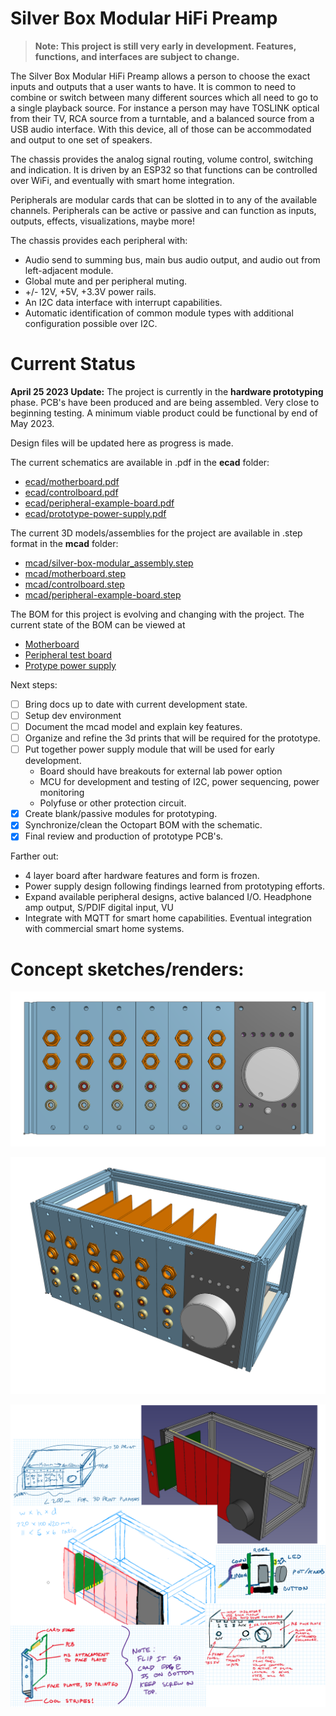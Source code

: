 # Silver Box Modular HiFi Preamp

> __Note: This project is still very early in development. Features, functions, and interfaces are subject to change.__

The Silver Box Modular HiFi Preamp allows a person to choose the exact inputs and outputs that a user wants to have. It is common to need to combine or switch between many different sources which all need to go to a single playback source. For instance a person may have TOSLINK optical from their TV, RCA source from a turntable, and a balanced source from a USB audio interface. With this device, all of those can be accommodated and output to one set of speakers.

The chassis provides the analog signal routing, volume control, switching and indication. It is driven by an ESP32 so that functions can be controlled over WiFi, and eventually with smart home integration.

Peripherals are modular cards that can be slotted in to any of the available channels. Peripherals can be active or passive and can function as inputs, outputs, effects, visualizations, maybe more!

The chassis provides each peripheral with:

- Audio send to summing bus, main bus audio output, and audio out from left-adjacent module.
- Global mute and per peripheral muting.
- +/- 12V, +5V, +3.3V power rails.
- An I2C data interface with interrupt capabilities.
- Automatic identification of common module types with additional configuration possible over I2C.


# Current Status

__April 25 2023 Update:__ The project is currently in the __hardware prototyping__ phase. PCB's have been produced and are being assembled. Very close to beginning testing. A minimum viable product could be functional by end of May 2023.

Design files will be updated here as progress is made.

The current schematics are available in .pdf in the __ecad__ folder:

- [ecad/motherboard.pdf](ecad/motherboard.pdf)
- [ecad/controlboard.pdf](ecad/controlboard.pdf)
- [ecad/peripheral-example-board.pdf](ecad/peripheral-example-board.pdf)
- [ecad/prototype-power-supply.pdf](ecad/prototype-power-supply.pdf)

The current 3D models/assemblies for the project are available in .step format in the __mcad__ folder:

- [mcad/silver-box-modular_assembly.step](mcad/silver-box-modular_assembly.step)
- [mcad/motherboard.step](mcad/motherboard.step)
- [mcad/controlboard.step](mcad/controlboard.step)
- [mcad/peripheral-example-board.step](mcad/peripheral-example-board.step)

The BOM for this project is evolving and changing with the project. The current state of the BOM can be viewed at 

- [Motherboard](https://octopart.com/bom-tool/XiIWqOJY)
- [Peripheral test board](https://octopart.com/bom-tool/2ID8Y56N)
- [Protype power supply](https://octopart.com/bom-tool/b4PDtAU9)

Next steps:

- [ ] Bring docs up to date with current development state.
- [ ] Setup dev environment
- [ ] Document the mcad model and explain key features.
- [ ] Organize and refine the 3d prints that will be required for the prototype.
- [ ] Put together power supply module that will be used for early development.
  	- Board should have breakouts for external lab power option
  	- MCU for development and testing of I2C, power sequencing, power monitoring
  	- Polyfuse or other protection circuit. 
- [x] Create blank/passive modules for prototyping.
- [x] Synchronize/clean the Octopart BOM with the schematic.
- [x] Final review and production of prototype PCB's.

Farther out:

- 4 layer board after hardware features and form is frozen.
- Power supply design following findings learned from prototyping efforts.
- Expand available peripheral designs, active balanced I/O. Headphone amp output, S/PDIF digital input, VU 
- Integrate with MQTT for smart home capabilities. Eventual integration with commercial smart home systems.


# Concept sketches/renders:

![](docs/i/prototype_render_front.png)

![](docs/i/prototype_render_quarter.png)

![](sketches/concept_sketches_2023.02.01.png)

